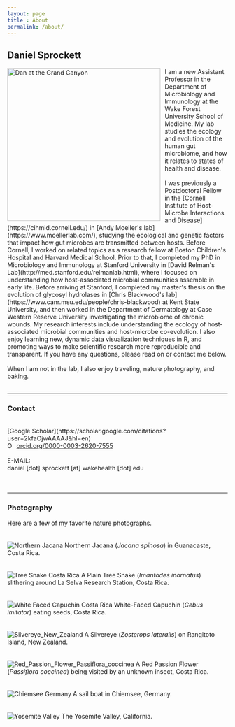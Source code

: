 ```yaml
---
layout: page
title : About
permalink: /about/
---
```


<h2>Daniel Sprockett</h2>

<img src="/images/Dan_at_Grand_Canyon.jpg" alt="Dan at the Grand Canyon" style="float: left; margin-right: 10px;" height="350"/>
I am a new Assistant Professor in the Department of Microbiology and Immunology at the Wake Forest University School of Medicine. My lab studies the ecology and evolution of the human gut microbiome, and how it relates to states of health and disease. 
<br>
<br>
I was previously a Postdoctoral Fellow in the [Cornell Institute of Host-Microbe Interactions and Disease](https://cihmid.cornell.edu/) in [Andy Moeller's lab](https://www.moellerlab.com/), studying the ecological and genetic factors that impact how gut microbes are transmitted between hosts. Before Cornell, I worked on related topics as a research fellow at Boston Children's Hospital and Harvard Medical School. Prior to that, I completed my PhD in Microbiology and Immunology at Stanford University in [David Relman's Lab](http://med.stanford.edu/relmanlab.html), where I focused on understanding how host-associated microbial communities assemble in early life.  Before arriving at Stanford, I completed my master's thesis on the evolution of glycosyl hydrolases in [Chris Blackwood's lab](https://www.canr.msu.edu/people/chris-blackwood) at Kent State University, and then worked in the Department of Dermatology at Case Western Reserve University investigating the microbiome of chronic wounds. My research interests include understanding the ecology of host-associated microbial communities and host-microbe co-evolution. I also enjoy learning new, dynamic data visualization techniques in R, and promoting ways to make scientific research more reproducible and transparent.  If you have any questions, please read on or contact me below.
<br>
<br>
When I am not in the lab, I also enjoy traveling, nature photography, and baking.<br>
<br>

***

<h3>Contact</h3>
<br>
[Google Scholar](https://scholar.google.com/citations?user=2kfaOjwAAAAJ&hl=en) <br>
<div itemscope itemtype="https://schema.org/Person"><a itemprop="sameAs" content="https://orcid.org/0000-0003-2620-7555" href="https://orcid.org/0000-0003-2620-7555" target="orcid.widget" rel="noopener noreferrer" style="vertical-align:top;"><img src="https://orcid.org/sites/default/files/images/orcid_16x16.png" style="width:1em;margin-right:.5em;" alt="ORCID iD icon">orcid.org/0000-0003-2620-7555</a></div>
<br>
E-MAIL: <br>
daniel [dot] sprockett [at] wakehealth [dot] edu <br>
<br>
<br>

***

<h3>Photography</h3>

Here are a few of my favorite nature photographs.<br>
<br>
<br>
<img src="/images/Northern_Jacana.jpg" alt="Northern Jacana"/>
Northern Jacana (*Jacana spinosa*) in Guanacaste, Costa Rica.<br>
<br>
<br>
<img src="/images/Tree_Snake.jpg" alt="Tree Snake Costa Rica"/>
A Plain Tree Snake (*Imantodes inornatus*) slithering around La Selva Research Station, Costa Rica.<br>
<br>
<br>
<img src="/images/White_Faced_Capuchin.jpg" alt="White Faced Capuchin Costa Rica"/>
White-Faced Capuchin (*Cebus imitator*) eating seeds, Costa Rica. <br>
<br>
<br>
<img src="/images/Silvereye_New_Zealand.jpg" alt="Silvereye_New_Zealand"/>
A Silvereye (*Zosterops lateralis*) on Rangitoto Island, New Zealand. <br>
<br>
<br>
<img src="/images/Red_Passion_Flower_Passiflora_coccinea.jpg" alt="Red_Passion_Flower_Passiflora_coccinea"/>
A Red Passion Flower (*Passiflora coccinea*) being visited by an unknown insect, Costa Rica. <br>
<br>
<br>
<img src="/images/Chiemsee_Germany.jpg" alt="Chiemsee Germany"/>
A sail boat in Chiemsee, Germany.<br>
<br>
<br>
<img src="/images/Yosemite_Valley.jpg" alt="Yosemite Valley"/>
The Yosemite Valley, California.<br>
<br>
<br>
